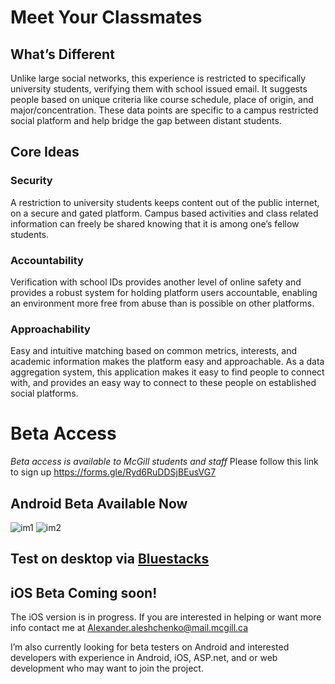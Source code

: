 # Meet Your Classmates
## What’s Different
Unlike large social networks, this experience is restricted to specifically university students, verifying them with school issued email. It suggests people based on unique criteria like course schedule, place of origin, and major/concentration. These data points are specific to a campus restricted social platform and help bridge the gap between distant students.

## Core Ideas

### Security
A restriction to university students keeps content out of the public internet, on a secure and gated platform. Campus based activities and class related information can freely be shared knowing that it is among one’s fellow students.

### Accountability
Verification with school IDs provides another level of online safety and provides a robust system for holding platform users accountable, enabling an environment more free from abuse than is possible on other platforms.

### Approachability
Easy and intuitive matching based on common metrics, interests, and academic information makes the platform easy and approachable. As a data aggregation system, this application makes it easy to find people to connect with, and provides an easy way to connect to these people on established social platforms.

# Beta Access
*Beta access is available to McGill students and staff*
Please follow this link to sign up https://forms.gle/Ryd6RuDDSjBEusVG7
## Android Beta Available Now
![im1](https://sashaphotoca.files.wordpress.com/2020/08/screenshot_20200828-001716.png?w=700&h=)
![im2](https://sashaphotoca.files.wordpress.com/2020/08/2020-08-19-11_07_50-android-emulator-pixel_3a_api_30_5554.png?w=700&h=)

## Test on desktop via [Bluestacks](https://www.bluestacks.com)

## iOS Beta Coming soon!
The iOS version is in progress. If you are interested in helping or want more info contact me at Alexander.aleshchenko@mail.mcgill.ca

I’m also currently looking for beta testers on Android and interested developers with experience in Android, iOS, ASP.net, and or web development who may want to join the project.

